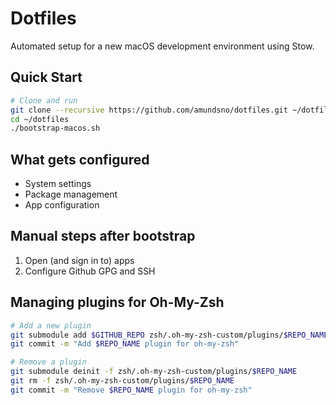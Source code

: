 # Dotfiles

Automated setup for a new macOS development environment using Stow.

## Quick Start
```sh
# Clone and run
git clone --recursive https://github.com/amundsno/dotfiles.git ~/dotfiles
cd ~/dotfiles
./bootstrap-macos.sh
```

## What gets configured
- System settings
- Package management
- App configuration

## Manual steps after bootstrap
1. Open (and sign in to) apps
2. Configure Github GPG and SSH

## Managing plugins for Oh-My-Zsh
```sh
# Add a new plugin
git submodule add $GITHUB_REPO zsh/.oh-my-zsh-custom/plugins/$REPO_NAME
git commit -m "Add $REPO_NAME plugin for oh-my-zsh"

# Remove a plugin
git submodule deinit -f zsh/.oh-my-zsh-custom/plugins/$REPO_NAME
git rm -f zsh/.oh-my-zsh-custom/plugins/$REPO_NAME
git commit -m "Remove $REPO_NAME plugin for oh-my-zsh"
```
